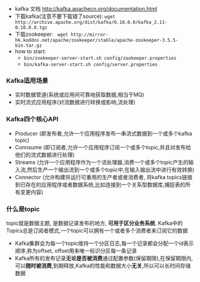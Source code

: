 - kafka 文档
http://kafka.apachecn.org/documentation.html
- 下载kafka(注意不要下载错了source): `wget http://archive.apache.org/dist/kafka/0.10.0.0/kafka_2.11-0.10.0.0.tgz`
- 下载zookeeper: ` wget http://mirror-hk.koddos.net/apache/zookeeper/stable/apache-zookeeper-3.5.5-bin.tar.gz`
- how to start:
  - `bin/zookeeper-server-start.sh config/zookeeper.properties`
  - `bin/kafka-server-start.sh config/server.properties`
  
### Kafka适用场景
- 实时数据管道(系统或应用间可靠地获取数据,相当于MQ)
- 实时流式应用程序(对流数据进行转换或影响,流处理)
### Kafka四个核心API
- Producer (即发布者,允许一个应用程序发布一串流式数据到一个或多个kafka topic)
- Connsume (即订阅者,允许一个应用程序订阅一个或多个topic,并且对发布给他们的流式数据进行处理)
- Streams (允许一个应用程序作为一个流处理器,消费一个或多个topic产生的输入流,然后生产一个输出流到一个或多个topic中,在输入输出流中进行有效转换)
- Connector (允许构建并运行可重用的生产者或者消费者, 将kafka topics链接到已存在的应用程序或者数据系统,比如连接到一个关系型数据库,捕捉表的所有变更内容)
### 什么是topic
topic就是数据主题, 是数据记录发布的地方, **可用于区分业务系统**. Kafka中的Topics总是订阅者模式,一个topic可以拥有一个或者多个消费者来订阅它的数据
- Kafka集群会为每一个topic维持一个分区日志,每一个记录都会分配一个id表示顺序,称为offset, offset用来唯一标识分区每一条记录
- Kafka所有的发布记录**无论是否被消费**通过配置参数(保留期限),在保留期限内,可以**随时被消费**,到期释放,Kafka的性能和数据大小**无关**,所以可以长时间存储数据

